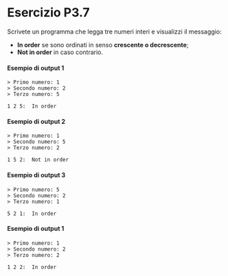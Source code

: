 # Esercizio P3.7

Scrivete un programma che legga tre numeri interi e visualizzi il messaggio:

* **In order** se sono ordinati in senso **crescente o decrescente**;
* **Not in order** in caso contrario.

#### Esempio di output 1
```
> Primo numero: 1
> Secondo numero: 2
> Terzo numero: 5

1 2 5:  In order
```

#### Esempio di output 2
```
> Primo numero: 1
> Secondo numero: 5
> Terzo numero: 2

1 5 2:  Not in order
```

#### Esempio di output 3
```
> Primo numero: 5
> Secondo numero: 2
> Terzo numero: 1

5 2 1:  In order
```

#### Esempio di output 1
```
> Primo numero: 1
> Secondo numero: 2
> Terzo numero: 2

1 2 2:  In order
```
